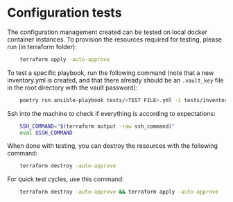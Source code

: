 # Configuration tests

The configuration management created can be tested on local docker container instances.
To provision the resources required for testing, please run (in terraform folder):

```bash
    terraform apply -auto-approve
```

To test a specific playbook, run the following command (note that a new inventory.yml is created, and that there already should be an `.vault_key` file in the root directory with the vault password):

```bash
    poetry run ansible-playbook tests/<TEST FILE>.yml -i tests/inventory.yml
```

Ssh into the machine to check if everything is according to expectations:

```bash
    SSH_COMMAND="$(terraform output -raw ssh_command)"
    eval $SSH_COMMAND
```

When done with testing, you can destroy the resources with the following command:

```bash
    terraform destroy -auto-approve
```

For quick test cycles, use this command:

```bash
    terraform destroy -auto-approve && terraform apply -auto-approve
```